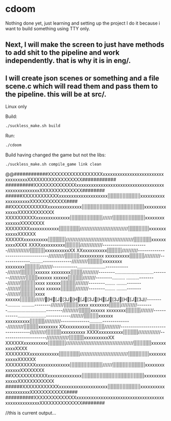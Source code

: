 # cdoom

Nothing done yet, just learning and setting up the project
I do it because i want to build something using TTY only.

## Next, I will make the screen to just have methods to add shit to the pipeline and work independently. that is why it is in eng/.
## I will create json scenes or something and a file scene.c which will read them and pass them to the pipeline. this will be at src/.

Linux only

Build: 
```bash
./suckless_make.sh build
````
Run:
```bash
./cdoom
````

Build having changed the game but not the libs:
```bash
./suckless_make.sh compile_game link clean
````

@@############XXXXXXXXXXXXXXXXXXxxxxxxxxxxxxxxxxxxxxxxxxxxxxxxxxxxXXXXXXXXXXXXXXXXXX############
##########XXXXXXXXXXXXXXxxxxxxxxxxxxxxxxxxxxxxxxxxxxxxxxxxxxxxxxxxxxxxxxxxXXXXXXXXXXXXXX########
######XXXXXXXXXXXXxxxxxxxxxxxxxxxxxxxx||||||||||||||||||||||xxxxxxxxxxxxxxxxxxxxXXXXXXXXXXXX####
##XXXXXXXXXXXXxxxxxxxxxxxxxx||||||||||||||||||||||||||||||||||||||||||xxxxxxxxxxxxxxXXXXXXXXXXXX
XXXXXXXXXXxxxxxxxxxxxxxx||||||||||||||||||||||//////||||||||||||||||||||||xxxxxxxxxxxxxxXXXXXXXX
XXXXXXXXxxxxxxxxxxxx||||||||||||||//////////////////////////////||||||||||||||xxxxxxxxxxxxXXXXXX
XXXXXXxxxxxxxxxx||||||||||||//////////////////////////////////////////||||||||||||xxxxxxxxxxXXXX
XXXXxxxxxxxxxx||||||||||//////////////----------------------//////////////||||||||||xxxxxxxxxxXX
XXxxxxxxxxxx||||||||||//////////----------------------------------//////////||||||||||xxxxxxxxxx
xxxxxxxxxx||||||||||//////////--------------..........--------------//////////||||||||||xxxxxxxx
xxxxxxxx||||||||||////////------------......................------------////////||||||||||xxxxxx
xxxxxxxx||||||||//////////--------..............................--------//////////||||||||xxxxxx
xxxxxx||||||||||////////--------..........              ..........--------////////||||||||||xxxx
xxxxxx||||||||||////////--------........                  ........--------////////||||||||||xxxx
xxxxxx||||||||||////////--------........                  ........--------////////||||||||||xxxx
xxxxxx||||||||||//////[H[J[3J[H[J[3J[H[J[3J[H[J[3J//--------..........              ..........--------////////||||||||||xxxx
xxxxxxxx||||||||//////////--------..............................--------//////////||||||||xxxxxx
xxxxxxxx||||||||||////////------------......................------------////////||||||||||xxxxxx
xxxxxxxxxx||||||||||//////////--------------..........--------------//////////||||||||||xxxxxxxx
XXxxxxxxxxxx||||||||||//////////----------------------------------//////////||||||||||xxxxxxxxxx
XXXXxxxxxxxxxx||||||||||//////////////----------------------//////////////||||||||||xxxxxxxxxxXX
XXXXXXxxxxxxxxxx||||||||||||//////////////////////////////////////////||||||||||||xxxxxxxxxxXXXX
XXXXXXXXxxxxxxxxxxxx||||||||||||||//////////////////////////////||||||||||||||xxxxxxxxxxxxXXXXXX
XXXXXXXXXXxxxxxxxxxxxxxx||||||||||||||||||||||//////||||||||||||||||||||||xxxxxxxxxxxxxxXXXXXXXX
##XXXXXXXXXXXXxxxxxxxxxxxxxx||||||||||||||||||||||||||||||||||||||||||xxxxxxxxxxxxxxXXXXXXXXXXXX
######XXXXXXXXXXXXxxxxxxxxxxxxxxxxxxxx||||||||||||||||||||||xxxxxxxxxxxxxxxxxxxxXXXXXXXXXXXX####
##########XXXXXXXXXXXXXXxxxxxxxxxxxxxxxxxxxxxxxxxxxxxxxxxxxxxxxxxxxxxxxxxxXXXXXXXXXXXXXX########

//this is current output...
